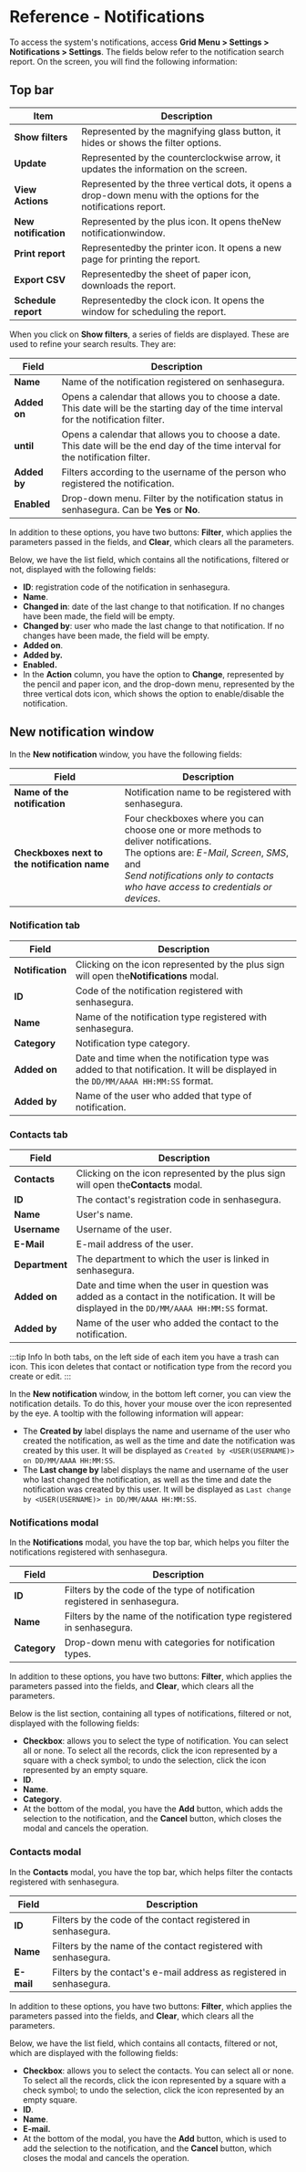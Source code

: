 # Reference - Notifications

To access the system's notifications, access **Grid Menu > Settings > Notifications > Settings**. The fields below refer to the notification search report. On the screen, you will find the following information:

## Top bar

| Item                       | Description                                                                                                      |
| -------------------------- | ---------------------------------------------------------------------------------------------------------------- |
| **Show filters**     | Represented by the magnifying glass button, it hides or shows the filter options.                                |
| **Update**           | Represented by the counterclockwise arrow, it updates the information on the screen.                             |
| **View Actions**     | Represented by the three vertical dots, it opens a drop-down menu with the options for the notifications report. |
| **New notification** | Represented by the plus icon. It opens theNew notificationwindow.                                                |
| **Print report**     | Representedby the printer icon. It opens a new page for printing the report.                                     |
| **Export CSV**       | Representedby the sheet of paper icon, downloads the report.                                                     |
| **Schedule report**  | Representedby the clock icon. It opens the window for scheduling the report.                                     |

When you click on **Show filters**, a series of fields are displayed. These are used to refine your search results. They are:

| Field              | Description                                                                                                                             |
| ------------------ | --------------------------------------------------------------------------------------------------------------------------------------- |
| **Name**     | Name of the notification registered on senhasegura.                                                                                     |
| **Added on** | Opens a calendar that allows you to choose a date. This date will be the starting day of the time interval for the notification filter. |
| **until**    | Opens a calendar that allows you to choose a date. This date will be the end day of the time interval for the notification filter.      |
| **Added by** | Filters according to the username of the person who registered the notification.                                                        |
| **Enabled**  | Drop-down menu. Filter by the notification status in senhasegura. Can be **Yes** or **No**.                                           |

In addition to these options, you have two buttons: **Filter**, which applies the parameters passed in the fields, and **Clear**, which clears all the parameters.

Below, we have the list field, which contains all the notifications, filtered or not, displayed with the following fields:

* **ID**: registration code of the notification in senhasegura.
* **Name**.
* **Changed in**: date of the last change to that notification. If no changes have been made, the field will be empty.
* **Changed by**: user who made the last change to that notification. If no changes have been made, the field will be empty.
* **Added on**.
* **Added by.**
* **Enabled.**
* In the **Action** column, you have the option to **Change**, represented by the pencil and paper icon, and the drop-down menu, represented by the three vertical dots icon, which shows the option to enable/disable the notification.

## New notification window

In the **New notification** window, you have the following fields:

| Field                                              | Description                                                                                                                                                                                                                            |
| -------------------------------------------------- | -------------------------------------------------------------------------------------------------------------------------------------------------------------------------------------------------------------------------------------- |
| **Name of the notification**                 | Notification name to be registered with senhasegura.                                                                                                                                                                                   |
| **Checkboxes next to the notification name** | Four checkboxes where you can choose one or more methods to deliver notifications.<br />The options are: *E-Mail*, *Screen*, *SMS*, and <br />*Send notifications only to contacts who have access to credentials or devices*. |

### Notification tab

| Field                  | Description                                                                                                                          |
| ---------------------- | ------------------------------------------------------------------------------------------------------------------------------------ |
| **Notification** | Clicking on the icon represented by the plus sign will open the**Notifications** modal.                                        |
| **ID**           | Code of the notification registered with senhasegura.                                                                                |
| **Name**         | Name of the notification type registered with senhasegura.                                                                           |
| **Category**     | Notification type category.                                                                                                          |
| **Added on**     | Date and time when the notification type was added to that notification. It will be displayed in the `DD/MM/AAAA HH:MM:SS` format. |
| **Added by**     | Name of the user who added that type of notification.                                                                                |

### Contacts tab

| Field                | Description                                                                                                                                     |
| -------------------- | ----------------------------------------------------------------------------------------------------------------------------------------------- |
| **Contacts**   | Clicking on the icon represented by the plus sign will open the**Contacts** modal.                                                        |
| **ID**         | The contact's registration code in senhasegura.                                                                                                 |
| **Name**       | User's name.                                                                                                                                    |
| **Username**   | Username of the user.                                                                                                                           |
| **E-Mail**     | E-mail address of the user.                                                                                                                     |
| **Department** | The department to which the user is linked in senhasegura.                                                                                      |
| **Added on**   | Date and time when the user in question was added as a contact in the notification. It will be displayed in the `DD/MM/AAAA HH:MM:SS` format. |
| **Added by**   | Name of the user who added the contact to the notification.                                                                                     |

:::tip Info
In both tabs, on the left side of each item you have a trash can icon. This icon deletes that contact or notification type from the record you create or edit.
:::

In the **New notification** window, in the bottom left corner, you can view the notification details. To do this, hover your mouse over the icon represented by the eye. A tooltip with the following information will appear:

* The **Created by** label displays the name and username of the user who created the notification, as well as the time and date the notification was created by this user. It will be displayed as `Created by <USER(USERNAME)> on DD/MM/AAAA HH:MM:SS`.
* The **Last change by** label displays the name and username of the user who last changed the notification, as well as the time and date the notification was created by this user. It will be displayed as `Last change by <USER(USERNAME)> in DD/MM/AAAA HH:MM:SS`.

### Notifications modal

In the **Notifications** modal, you have the top bar, which helps you filter the notifications registered with senhasegura.

| Field              | Description                                                                |
| ------------------ | -------------------------------------------------------------------------- |
| **ID**       | Filters by the code of the type of notification registered in senhasegura. |
| **Name**     | Filters by the name of the notification type registered in senhasegura.    |
| **Category** | Drop-down menu with categories for notification types.                     |

In addition to these options, you have two buttons: **Filter**, which applies the parameters passed into the fields, and **Clear**, which clears all the parameters.

Below is the list section, containing all types of notifications, filtered or not, displayed with the following fields:

* **Checkbox**: allows you to select the type of notification. You can select all or none. To select all the records, click the icon represented by a square with a check symbol; to undo the selection, click the icon represented by an empty square.
* **ID**.
* **Name**.
* **Category**.
* At the bottom of the modal, you have the **Add** button, which adds the selection to the notification, and the **Cancel** button, which closes the modal and cancels the operation.

### Contacts modal

In the **Contacts** modal, you have the top bar, which helps filter the contacts registered with senhasegura.

| Field            | Description                                                           |
| ---------------- | --------------------------------------------------------------------- |
| **ID**     | Filters by the code of the contact registered in senhasegura.         |
| **Name**   | Filters by the name of the contact registered with senhasegura.       |
| **E-mail** | Filters by the contact's e-mail address as registered in senhasegura. |

In addition to these options, you have two buttons: **Filter**, which applies the parameters passed into the fields, and **Clear**, which clears all the parameters.

Below, we have the list field, which contains all contacts, filtered or not, which are displayed with the following fields:

* **Checkbox**: allows you to select the contacts. You can select all or none. To select all the records, click the icon represented by a square with a check symbol; to undo the selection, click the icon represented by an empty square.
* **ID**.
* **Name**.
* **E-mail.**
* At the bottom of the modal, you have the **Add** button, which is used to add the selection to the notification, and the **Cancel** button, which closes the modal and cancels the operation.
